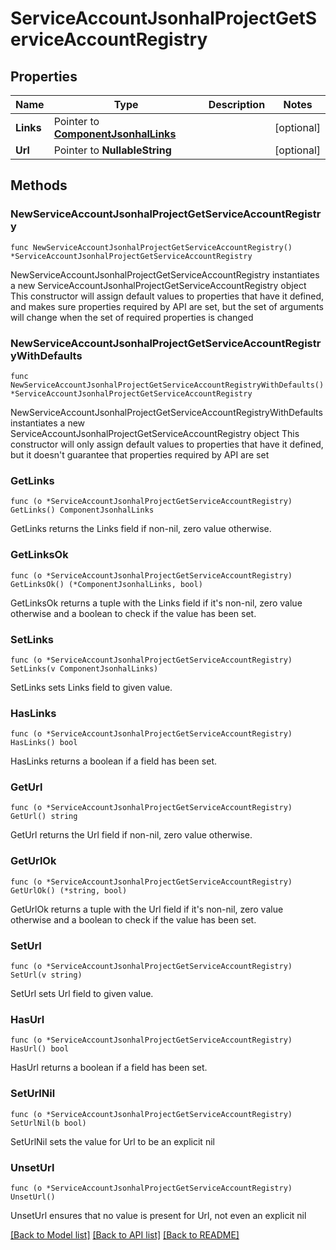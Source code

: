 # ServiceAccountJsonhalProjectGetServiceAccountRegistry

## Properties

Name | Type | Description | Notes
------------ | ------------- | ------------- | -------------
**Links** | Pointer to [**ComponentJsonhalLinks**](ComponentJsonhalLinks.md) |  | [optional] 
**Url** | Pointer to **NullableString** |  | [optional] 

## Methods

### NewServiceAccountJsonhalProjectGetServiceAccountRegistry

`func NewServiceAccountJsonhalProjectGetServiceAccountRegistry() *ServiceAccountJsonhalProjectGetServiceAccountRegistry`

NewServiceAccountJsonhalProjectGetServiceAccountRegistry instantiates a new ServiceAccountJsonhalProjectGetServiceAccountRegistry object
This constructor will assign default values to properties that have it defined,
and makes sure properties required by API are set, but the set of arguments
will change when the set of required properties is changed

### NewServiceAccountJsonhalProjectGetServiceAccountRegistryWithDefaults

`func NewServiceAccountJsonhalProjectGetServiceAccountRegistryWithDefaults() *ServiceAccountJsonhalProjectGetServiceAccountRegistry`

NewServiceAccountJsonhalProjectGetServiceAccountRegistryWithDefaults instantiates a new ServiceAccountJsonhalProjectGetServiceAccountRegistry object
This constructor will only assign default values to properties that have it defined,
but it doesn't guarantee that properties required by API are set

### GetLinks

`func (o *ServiceAccountJsonhalProjectGetServiceAccountRegistry) GetLinks() ComponentJsonhalLinks`

GetLinks returns the Links field if non-nil, zero value otherwise.

### GetLinksOk

`func (o *ServiceAccountJsonhalProjectGetServiceAccountRegistry) GetLinksOk() (*ComponentJsonhalLinks, bool)`

GetLinksOk returns a tuple with the Links field if it's non-nil, zero value otherwise
and a boolean to check if the value has been set.

### SetLinks

`func (o *ServiceAccountJsonhalProjectGetServiceAccountRegistry) SetLinks(v ComponentJsonhalLinks)`

SetLinks sets Links field to given value.

### HasLinks

`func (o *ServiceAccountJsonhalProjectGetServiceAccountRegistry) HasLinks() bool`

HasLinks returns a boolean if a field has been set.

### GetUrl

`func (o *ServiceAccountJsonhalProjectGetServiceAccountRegistry) GetUrl() string`

GetUrl returns the Url field if non-nil, zero value otherwise.

### GetUrlOk

`func (o *ServiceAccountJsonhalProjectGetServiceAccountRegistry) GetUrlOk() (*string, bool)`

GetUrlOk returns a tuple with the Url field if it's non-nil, zero value otherwise
and a boolean to check if the value has been set.

### SetUrl

`func (o *ServiceAccountJsonhalProjectGetServiceAccountRegistry) SetUrl(v string)`

SetUrl sets Url field to given value.

### HasUrl

`func (o *ServiceAccountJsonhalProjectGetServiceAccountRegistry) HasUrl() bool`

HasUrl returns a boolean if a field has been set.

### SetUrlNil

`func (o *ServiceAccountJsonhalProjectGetServiceAccountRegistry) SetUrlNil(b bool)`

 SetUrlNil sets the value for Url to be an explicit nil

### UnsetUrl
`func (o *ServiceAccountJsonhalProjectGetServiceAccountRegistry) UnsetUrl()`

UnsetUrl ensures that no value is present for Url, not even an explicit nil

[[Back to Model list]](../README.md#documentation-for-models) [[Back to API list]](../README.md#documentation-for-api-endpoints) [[Back to README]](../README.md)


